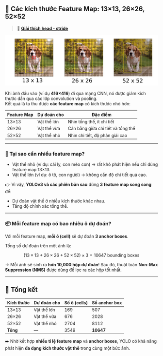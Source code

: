 ## 📐 Các kích thước Feature Map: 13×13, 26×26, 52×52

> 🔗 **[Giải thích head - stride](../Yolo/stride_32.md)**

![3_Boudingbox](../../imgs/3_boudingbox.jpg)

Khi ảnh đầu vào (ví dụ **416×416**) đi qua mạng CNN, nó được giảm kích thước dần qua các lớp convolution và pooling.  
Kết quả là ta thu được **các feature map** có kích thước nhỏ hơn:

| Feature Map | Dự đoán cho    | Đặc điểm |
|-------------|----------------|----------|
| 13×13       | Vật thể lớn    | Nhìn tổng thể, ít chi tiết |
| 26×26       | Vật thể vừa    | Cân bằng giữa chi tiết và tổng thể |
| 52×52       | Vật thể nhỏ    | Nhìn chi tiết, độ phân giải cao |

---

### 🎯 Tại sao cần nhiều feature map?
- Vật thể nhỏ (ví dụ: cái ly, con mèo con) → rất khó phát hiện nếu chỉ dùng feature map 13×13.  
- Vật thể lớn (ví dụ: ô tô, con người) → không cần độ chi tiết quá cao.  

👉 Vì vậy, **YOLOv3 và các phiên bản sau** dùng **3 feature map song song** để:
- Dự đoán vật thể ở nhiều kích thước khác nhau.  
- Tăng độ chính xác tổng thể.  

---

### 📦 Mỗi feature map có bao nhiêu ô dự đoán?
Với mỗi feature map, **mỗi ô (cell)** sẽ dự đoán **3 anchor boxes**.  

Tổng số dự đoán trên một ảnh là:

$$
(13 \times 13 + 26 \times 26 + 52 \times 52) \times 3 = 10647 \ \text{bounding boxes}
$$

→ Mỗi ảnh sẽ sinh ra **hơn 10,000 hộp dự đoán**! Sau đó, thuật toán **Non-Max Suppression (NMS)** được dùng để lọc ra các hộp tốt nhất.

---

## 🧠 Tổng kết

| Kích thước | Dự đoán cho   | Số ô (cells) | Số anchor box |
|------------|---------------|--------------|---------------|
| 13×13      | Vật thể lớn   | 169          | 507           |
| 26×26      | Vật thể vừa   | 676          | 2028          |
| 52×52      | Vật thể nhỏ   | 2704         | 8112          |
| **Tổng**   | —             | 3549         | **10647**     |

➡️ Nhờ kết hợp **nhiều tỉ lệ feature map** và **anchor boxes**, YOLO có khả năng phát hiện **đa dạng kích thước vật thể** trong cùng một bức ảnh.
